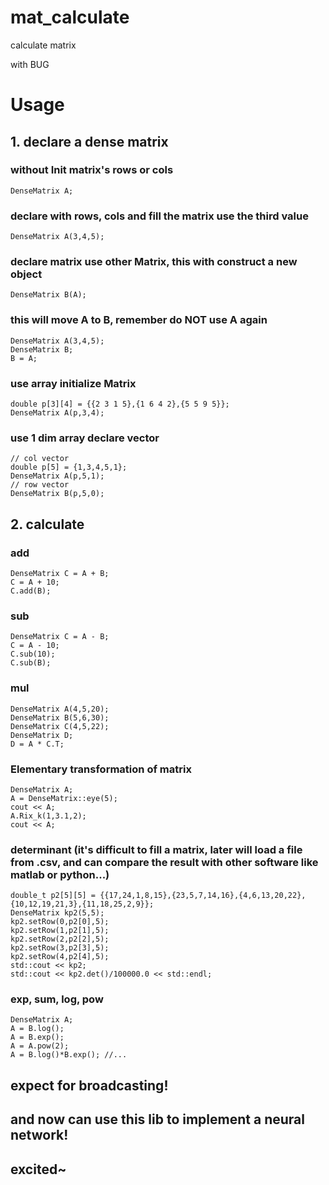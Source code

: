 # mat_calculate
calculate matrix

with BUG


# Usage

## 1. declare a dense matrix

### without Init matrix's rows or cols
```
DenseMatrix A;
```
### declare with rows, cols and fill the matrix use the third value
```
DenseMatrix A(3,4,5);
```
### declare matrix use other Matrix, this with construct a new object
```
DenseMatrix B(A);
```
### this will move A to B, remember do NOT use A again
```
DenseMatrix A(3,4,5);
DenseMatrix B;
B = A;
```
### use array initialize Matrix
```
double p[3][4] = {{2 3 1 5},{1 6 4 2},{5 5 9 5}};
DenseMatrix A(p,3,4);
```
### use 1 dim array declare vector
```
// col vector
double p[5] = {1,3,4,5,1};
DenseMatrix A(p,5,1);
// row vector
DenseMatrix B(p,5,0);
```
## 2. calculate
### add
```
DenseMatrix C = A + B;
C = A + 10;
C.add(B);
```
### sub
```
DenseMatrix C = A - B;
C = A - 10;
C.sub(10);
C.sub(B);
```
### mul
```
DenseMatrix A(4,5,20);
DenseMatrix B(5,6,30);
DenseMatrix C(4,5,22);
DenseMatrix D;
D = A * C.T;
```
### Elementary transformation of matrix
```
DenseMatrix A;
A = DenseMatrix::eye(5);
cout << A;
A.Rix_k(1,3.1,2);
cout << A;
```
### determinant (it's difficult to fill a matrix, later will load a file from .csv, and can compare the result with other software like matlab or python...)
```
double_t p2[5][5] = {{17,24,1,8,15},{23,5,7,14,16},{4,6,13,20,22},{10,12,19,21,3},{11,18,25,2,9}};
DenseMatrix kp2(5,5);
kp2.setRow(0,p2[0],5);
kp2.setRow(1,p2[1],5);
kp2.setRow(2,p2[2],5);
kp2.setRow(3,p2[3],5);
kp2.setRow(4,p2[4],5);
std::cout << kp2;
std::cout << kp2.det()/100000.0 << std::endl;
```
### exp, sum, log, pow
```
DenseMatrix A;
A = B.log();
A = B.exp();
A = A.pow(2);
A = B.log()*B.exp(); //...
```
## expect for broadcasting!
## and now can use this lib to implement a neural network!
## excited~
